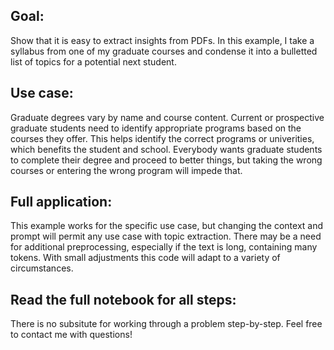 ## Goal:

Show that it is easy to extract insights from PDFs. In this example, I take a syllabus from one of my graduate courses and condense it into a bulletted list of topics for a potential next student.

## Use case:

Graduate degrees vary by name and course content. Current or prospective graduate students need to identify appropriate programs based on the courses they offer. This helps identify the correct programs or univerities, which benefits the student and school. Everybody wants graduate students to complete their degree and proceed to better things, but taking the wrong courses or entering the wrong program will impede that.

## Full application:

This example works for the specific use case, but changing the context and prompt will permit any use case with topic extraction. There may be a need for additional preprocessing, especially if the text is long, containing many tokens. With small adjustments this code will adapt to a variety of circumstances.

## Read the full notebook for all steps:

There is no subsitute for working through a problem step-by-step. Feel free to contact me with questions!
